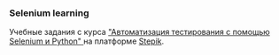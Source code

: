 ### Selenium learning

Учебные задания с курса ["Автоматизация тестирования с помощью Selenium и Python" ](https://stepik.org/course/575/syllabus) на платформе [Stepik](https://stepik.org).
